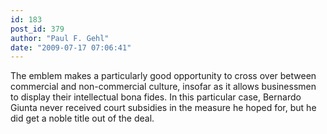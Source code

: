```yaml
---
id: 183
post_id: 379
author: "Paul F. Gehl"
date: "2009-07-17 07:06:41"
---
```

The emblem makes a particularly good opportunity to cross over between commercial and non-commercial culture, insofar as it allows businessmen to display their intellectual bona fides. In this particular case, Bernardo Giunta never received court subsidies in the measure he hoped for, but he did get a noble title out of the deal.
